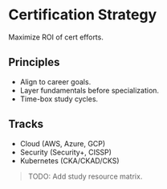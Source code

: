 # Certification Strategy

Maximize ROI of cert efforts.

## Principles
- Align to career goals.
- Layer fundamentals before specialization.
- Time-box study cycles.

## Tracks
- Cloud (AWS, Azure, GCP)
- Security (Security+, CISSP)
- Kubernetes (CKA/CKAD/CKS)

> TODO: Add study resource matrix.
